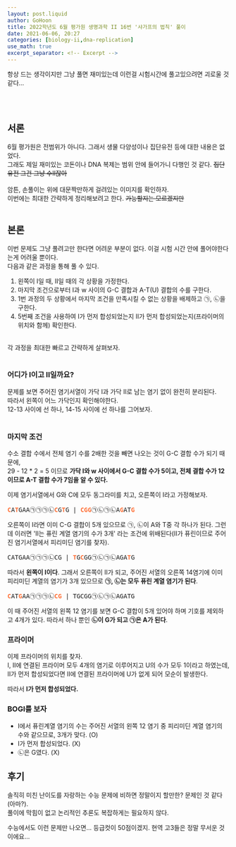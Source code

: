 ```yaml
---
layout: post.liquid
author: GoHoon
title: 2022학년도 6월 평가원 생명과학 II 16번 '샤가프의 법칙' 풀이
date: 2021-06-06, 20:27
categories: [biology-ii,dna-replication]
use_math: true
excerpt_separator: <!-- Excerpt -->
---
```

항상 드는 생각이지만 그냥 풀면 재미있는데 이런걸 시험시간에 풀고있으려면 괴로울 것 같다...   
<!-- Excerpt -->
&nbsp;   
&nbsp;   

## 서론
6월 평가원은 전범위가 아니다. 그래서 생물 다양성이나 집단유전 등에 대한 내용은 없었다.   
그래도 제일 재미있는 코돈이나 DNA 복제는 범위 안에 들어가니 다행인 것 같다. ~~집단유전 그건 그냥 수II잖아~~   
&nbsp;   
암튼, 손풀이는 위에 대문짝만하게 걸려있는 이미지를 확인하자.   
이번에는 최대한 간략하게 정리해보려고 한다. ~~가능할지는 모르겠지만~~   
&nbsp;   

## 본론
이번 문제도 그냥 풀려고만 한다면 어려운 부분이 없다. 이걸 시험 시간 안에 풀어야한다는게 어려울 뿐이다.   
다음과 같은 과정을 통해 풀 수 있다.   

1. 왼쪽이 I일 때, II일 때의 각 상황을 가정한다.
2. 마지막 조건으로부터 I과 w 사이의 G-C 결합과 A-T(U) 결합의 수를 구한다.
3. 1번 과정의 두 상황에서 마지막 조건을 만족시킬 수 없는 상황을 배제하고 ㉠, ㉡을 구한다.
4. 5번째 조건을 사용하여 I가 먼저 합성되었는지 II가 먼저 합성되었는지(프라이머의 위치와 함께) 확인한다.

&nbsp;   
각 과정을 최대한 빠르고 간략하게 살펴보자.   
&nbsp;   
### 어디가 I이고 II일까요?
문제를 보면 주어진 염기서열이 가닥 I과 가닥 II로 남는 염기 없이 완전히 분리된다.   
따라서 왼쪽이 어느 가닥인지 확인해야한다.   
12-13 사이에 선 하나, 14-15 사이에 선 하나를 그어보자.   
&nbsp;   

### 마지막 조건
수소 결합 수에서 전체 염기 수를 2배한 것을 빼면 나오는 것이 G-C 결합 수가 되기 때문에,   
29 - 12 * 2 = 5 이므로 **가닥 I와 w 사이에서 G-C 결합 수가 5이고, 전체 결합 수가 12이므로 A-T 결합 수가 7임을 알 수 있다.**   
   
이제 염기서열에서 G와 C에 모두 동그라미를 치고, 오른쪽이 I라고 가정해보자.   
<style>.pre-h > b { color: #ff6f36; }</style>
<pre class="pre-h"><b>C</b>A<b>T</b>GAA㉠㉠㉠㉡<b>C</b>G<b>T</b>G | <b>C</b><b>G</b><b>G</b>㉠㉡㉠㉡A<b>G</b>AT<b>G</b></pre>

오른쪽이 I라면 이미 C-G 결합이 5개 있으므로 ㉠, ㉡이 A와 T중 각 하나가 된다. 그런데 이러면 'II는 퓨린 계열 염기의 수가 3개' 라는 조건에 위배된다(II가 퓨린이므로 주어진 염기서열에서 피리미딘 염기를 찾자).   

<pre class="pre-h">CATGAA㉠㉠㉠㉡CG | <b>T</b>G<b>C</b>GG㉠㉡㉠㉡AGA<b>T</b>G</pre>

따라서 **왼쪽이 I이다**. 그래서 오른쪽이 II가 되고, 주어진 서열의 오른쪽 14염기에 이미 피리미딘 계열의 염기가 3개 있으므로 **㉠, ㉡는 모두 퓨린 계열 염기가 된다**.   
<pre class="pre-h"><b>C</b>AT<b>G</b>AA㉠㉠㉠㉡<b>C</b><b>G</b> | TGCGG㉠㉡㉠㉡AGATG</pre>

이 때 주어진 서열의 왼쪽 12 염기를 보면 G-C 결합이 5개 있어야 하며 기호를 제외하고 4개가 있다. 따라서 하나 뿐인 **㉡이 G가 되고 ㉠은 A가 된다**.   


### 프라이머
이제 프라이머의 위치를 찾자.   
I, II에 연결된 프라이머 모두 4개의 염기로 이루어지고 U의 수가 모두 1이라고 하였는데, II가 먼저 합성되었다면 II에 연결된 프라이머에 U가 없게 되어 모순이 발생한다.   

따라서 **I가 먼저 합성되었다.**   

### BOGI를 보자
- I에서 퓨린계열 염기의 수는 주어진 서열의 왼쪽 12 염기 중 피리미딘 계열 염기의 수와 같으므로, 3개가 맞다. (O)
- I가 먼저 합성되었다. (X)
- ㉡은 G였다. (X)
&nbsp;

## 후기
솔직히 미친 난이도를 자랑하는 수능 문제에 비하면 정말이지 할만한? 문제인 것 같다(아마?).   
풀이에 막힘이 없고 논리적인 추론도 복잡하게는 필요하지 않다.   

수능에서도 이런 문제만 나오면... 등급컷이 50점이겠지. 현역 고3들은 정말 무서운 것이에요...
